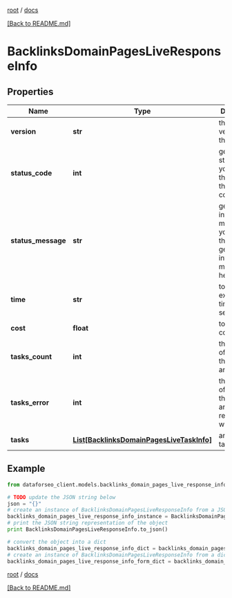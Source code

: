 [root](./../ "root") / [docs](./ "docs")

[[Back to README.md]](./../README.md "[Back to README.md]")

# BacklinksDomainPagesLiveResponseInfo

## Properties

Name | Type | Description | Notes
------------ | ------------- | ------------- | -------------
**version** | **str** | the current version of the API | [optional]
**status_code** | **int** | general status code you can find the full list of the response codes here | [optional]
**status_message** | **str** | general informational message you can find the full list of general informational messages here | [optional]
**time** | **str** | total execution time, seconds | [optional]
**cost** | **float** | total tasks cost, USD | [optional]
**tasks_count** | **int** | the number of tasks in the tasks array | [optional]
**tasks_error** | **int** | the number of tasks in the tasks array returned with an error | [optional]
**tasks** | [**List[BacklinksDomainPagesLiveTaskInfo]**](BacklinksDomainPagesLiveTaskInfo.md) | array of tasks | [optional]

## Example

```python
from dataforseo_client.models.backlinks_domain_pages_live_response_info import BacklinksDomainPagesLiveResponseInfo

# TODO update the JSON string below
json = "{}"
# create an instance of BacklinksDomainPagesLiveResponseInfo from a JSON string
backlinks_domain_pages_live_response_info_instance = BacklinksDomainPagesLiveResponseInfo.from_json(json)
# print the JSON string representation of the object
print BacklinksDomainPagesLiveResponseInfo.to_json()

# convert the object into a dict
backlinks_domain_pages_live_response_info_dict = backlinks_domain_pages_live_response_info_instance.to_dict()
# create an instance of BacklinksDomainPagesLiveResponseInfo from a dict
backlinks_domain_pages_live_response_info_form_dict = backlinks_domain_pages_live_response_info.from_dict(backlinks_domain_pages_live_response_info_dict)
```

  

[root](./../ "root") / [docs](./ "docs")

[[Back to README.md]](./../README.md "[Back to README.md]")